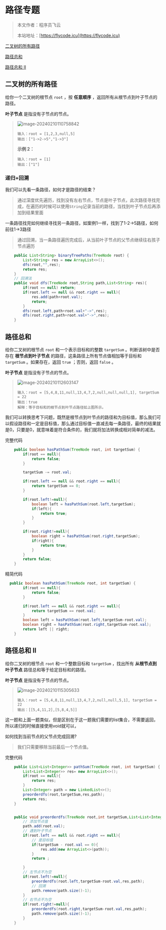 # 路径专题
> 本文作者：程序员飞云
>
> 本站地址：[https://flycode.icu](https://flycode.icu)

[二叉树的所有路径](https://leetcode.cn/problems/binary-tree-paths/)

[路径总和](https://leetcode.cn/problems/path-sum/)

[路径总和 II](https://leetcode.cn/problems/path-sum-ii/)



## 二叉树的所有路径

给你一个二叉树的根节点 `root` ，按 **任意顺序** ，返回所有从根节点到叶子节点的路径。

**叶子节点** 是指没有子节点的节点。

>![image-20240210110758842](http://cdn.flycode.icu/codeCenterImg/image-20240210110758842.png)
>
>```
>输入：root = [1,2,3,null,5]
>输出：["1->2->5","1->3"]
>```
>
>**示例 2：**
>
>```
>输入：root = [1]
>输出：["1"]
>```



### 递归+回溯

我们可以先看一条路径，如何才是路径的结束？

> 通过深度优先遍历，找到没有左右节点，节点是叶子节点，此次路径寻找完成，在遍历的时候可以使用`String`记录当前的路径，当找到叶子节点后再添加到结果里面

一条路径找完如何继续寻找另一条路径，如案例1一样，找到了1-2->5路径，如何前往1->3路径

> 通过回溯，当一条路径遍历完成后，从当前叶子节点的父节点继续往右孩子节点遍历

```java
    public List<String> binaryTreePaths(TreeNode root) {
        List<String> res = new ArrayList<>();
        dfs(root,"",res);
        return res;
    }
	// 回溯法
    public void dfs(TreeNode root,String path,List<String> res){
        if(root == null) return;
        if(root.left == null && root.right == null){
            res.add(path+root.val);
            return;
        }
        dfs(root.left,path+root.val+"->",res);
        dfs(root.right,path+root.val+"->",res);
    } 
```



## 路径总和

给你二叉树的根节点 `root` 和一个表示目标和的整数 `targetSum` 。判断该树中是否存在 **根节点到叶子节点** 的路径，这条路径上所有节点值相加等于目标和 `targetSum` 。如果存在，返回 `true` ；否则，返回 `false` 。

**叶子节点** 是指没有子节点的节点。

 >
 >
 >![image-20240210112603147](http://cdn.flycode.icu/codeCenterImg/image-20240210112603147.png)
 >
 >```
 >输入：root = [5,4,8,11,null,13,4,7,2,null,null,null,1], targetSum = 22
 >输出：true
 >解释：等于目标和的根节点到叶节点路径如上图所示。
 >```

我们可以转换思考下问题，既然是根节点到叶节点的路径和为目标值，那么我们可以假设路径和一定是目标值，那么通过目标值一直减去每一条路径，最终的结果就是0，只要是0，就意味着是符合条件的，我们就将加法转换成相对简单的减法。

完整代码

```java
    public boolean hasPathSum(TreeNode root, int targetSum) {
        if(root == null){
            return false;
        }

        targetSum -= root.val;

        if(root.left == null && root.right == null){
            return targetSum == 0;
        }

        if(root.left!=null){
            boolean left = hasPathSum(root.left,targetSum);
            if(left){
                return true;
            }
        }

        if(root.right!=null){
            boolean right = hasPathSum(root.right,targetSum);
            if(right){
                return true;
            }
        }
        return false;
    }
```

精简代码

```java
  public boolean hasPathSum(TreeNode root, int targetSum) {
        if(root == null){
            return false;
        }

        if(root.left == null && root.right == null){
            return targetSum == root.val;
        }
        boolean left = hasPathSum(root.left,targetSum-root.val);
        boolean right = hasPathSum(root.right,targetSum-root.val);
        return left || right;
    }
```





## 路径总和 II

给你二叉树的根节点 `root` 和一个整数目标和 `targetSum` ，找出所有 **从根节点到叶子节点** 路径总和等于给定目标和的路径。

**叶子节点** 是指没有子节点的节点。

 >![image-20240210115305633](http://cdn.flycode.icu/codeCenterImg/image-20240210115305633.png)
 >
 >```
 >输入：root = [5,4,8,11,null,13,4,7,2,null,null,5,1], targetSum = 22
 >输出：[[5,4,11,2],[5,8,4,5]]
 >```

这一题和上面一题类似，但是区别在于这一题我们需要的list集合，不需要返回，所以递归的时候直接使用void就可以，

如何找到当前节点的父节点完成回溯?

> 我们只需要移除当前最后一个节点值。



完整代码

```java
    public List<List<Integer>> pathSum(TreeNode root, int targetSum) {
        List<List<Integer>> res= new ArrayList<>();
        if(root == null){
            return res;
        }
        List<Integer> path = new LinkedList<>();
        preorderdfs(root,targetSum,res,path);
        return res;
    }


    public void preorderdfs(TreeNode root,int targetSum,List<List<Integer>> res,List<Integer> path ){
        // 添加节点值
        path.add(root.val);
        // 遇到叶子节点
        if(root.left == null && root.right == null){
            // 是目标值
            if(targetSum - root.val == 0){
                res.add(new ArrayList<>(path));
            }
            return ;

        }
        // 左节点不为空
        if(root.left!=null){
            preorderdfs(root.left,targetSum-root.val,res,path);
            // 回溯
            path.remove(path.size()-1);
        }
        // 右节点不为空
        if(root.right!=null){
            preorderdfs(root.right,targetSum-root.val,res,path);
            path.remove(path.size()-1);
        }
    }
```

